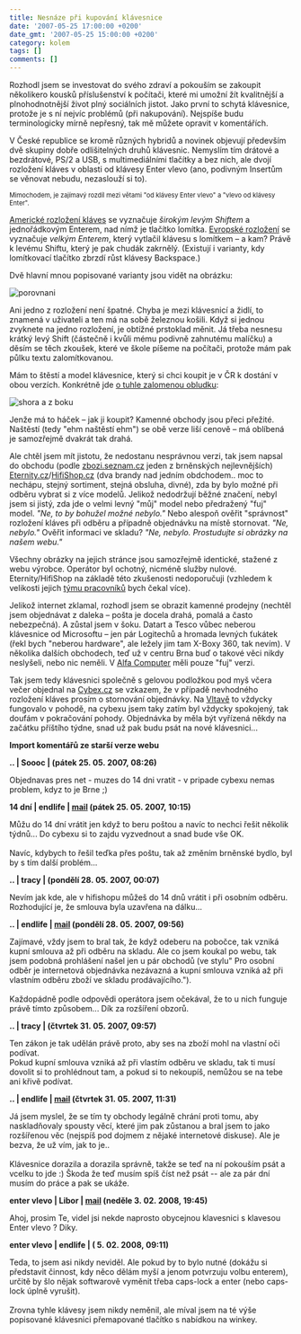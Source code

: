 ```yaml
---
title: Nesnáze při kupování klávesnice
date: '2007-05-25 17:00:00 +0200'
date_gmt: '2007-05-25 15:00:00 +0200'
category: kolem
tags: []
comments: []
---
```

<p>Rozhodl jsem se investovat do svého zdraví a pokouším se zakoupit několikero kousků příslušenství k počítači, které mi umožní žít kvalitnější a plnohodnotnější život plný sociálních jistot. Jako první to schytá klávesnice, protože je s ní nejvíc problémů (při nakupování). Nejspíše budu terminologicky mírně nepřesný, tak mě můžete opravit v komentářích.</p>
<p>V České republice se kromě různých hybridů a novinek objevují především dvě skupiny dobře odlišitelných druhů klávesnic. Nemyslím tím drátové a bezdrátové, PS/2 a USB, s multimediálními tlačítky a bez nich, ale dvojí rozložení kláves v oblasti od klávesy Enter vlevo (ano, podivným Insertům se věnovat nebudu, nezaslouží si to).</p>
<p style="font-size: 80%">Mimochodem, je zajímavý rozdíl mezi větami "od klávesy Enter vlevo" a "vlevo od klávesy Enter".</p>
<p><a href="http://en.wikipedia.org/wiki/Keyboard_layout#US-International">Americké rozložení kláves</a> se vyznačuje <em>širokým levým Shiftem</em> a jednořádkovým Enterem, nad nímž je tlačítko lomítka. <a href="http://en.wikipedia.org/wiki/Keyboard_layout#Germany_and_Austria_.28but_not_Switzerland.29">Evropské rozložení</a> se vyznačuje <em>velkým Enterem</em>, který vytlačil klávesu s lomítkem &ndash; a kam? Právě k levému Shiftu, který je pak chudák zakrnělý. (Existují i varianty, kdy lomítkovací tlačítko zbrzdí růst klávesy Backspace.)</p>
<p>Dvě hlavní mnou popisované varianty jsou vidět na obrázku:</p>
<div >
<img alt="porovnani" src="/assets/migrated/old-images/kybd.jpg">
</div>
<p>Ani jedno z rozložení není špatné. Chyba je mezi klávesnicí a židlí, to znamená v uživateli a ten má na sobě železnou košili. Když si jednou zvyknete na jedno rozložení, je obtížné prstoklad měnit. Já třeba nesnesu krátký levý Shift (částečně i kvůli mému podivně zahnutému malíčku) a děsím se těch zkoušek, které ve škole píšeme na počítači, protože mám pak půlku textu zalomítkovanou.</p>
<p>Mám to štěstí a model klávesnice, který si chci koupit je v ČR k dostání v obou verzích. Konkrétně jde <a href="http://www.czechcomputer.cz/product.jsp?artno=33645">o tuhle zalomenou obludku</a>:</p>
<div >
<img alt="shora a z boku" src="/assets/migrated/old-images/ms_nekb4000.jpg">
</div>
<p>Jenže má to háček &ndash; jak ji koupit? Kamenné obchody jsou přeci přežité. Naštěstí (tedy "ehm naštěstí ehm") se obě verze liší cenově &ndash; má oblíbená je samozřejmě dvakrát tak drahá.</p>
<p>Ale chtěl jsem mít jistotu, že nedostanu nesprávnou verzi, tak jsem napsal do obchodu (podle <a href="http://zbozi.seznam.cz">zbozi.seznam.cz</a> jeden z brněnských nejlevnějších) <a href="http://www.eternity.cz/">Eternity.cz</a>/<a href="http://www.hifishop.cz">HifiShop.cz</a> (dva brandy nad jedním obdchodem.. moc to nechápu, stejný sortiment, stejná obsluha, divné), zda by bylo možné při odběru vybrat si z více modelů. Jelikož nedodržují běžné značení, nebyl jsem si jistý, zda jde o velmi levný "můj" model nebo předražený "fuj" model. <em>"Ne, to by bohužel možné nebylo."</em> Nebo alespoň ověřit "správnost" rozložení kláves při odběru a případně objednávku na místě stornovat. <em>"Ne, nebylo."</em> Ověřit informaci ve skladu? <em>"Ne, nebylo. Prostudujte si obrázky na našem webu."</em></p>
<p>Všechny obrázky na jejich stránce jsou samozřejmě identické, stažené z webu výrobce. Operátor byl ochotný, nicméně služby nulové. Eternity/HifiShop na základě této zkušenosti nedoporučuji (vzhledem k velikosti jejich <a href="http://www.eternity.cz/InfoPage.asp?TP=IB&ID=46#staff">týmu pracovníků</a> bych čekal více).</p>
<p>Jelikož internet zklamal, rozhodl jsem se obrazit kamenné prodejny (nechtěl jsem objednávat z daleka &ndash; pošta je docela drahá, pomalá a často nebezpečná). A zůstal jsem v šoku. Datart a Tesco vůbec neberou klávesnice od Microsoftu &ndash; jen pár Logitechů a hromada levných ťukátek (řekl bych "neberou hardware", ale ležely jim tam X-Boxy 360, tak nevím). V několika dalších obchodech, teď už v centru Brna buď o takové věci nikdy neslyšeli, nebo nic neměli. V <a href="http://www.alfacomp.cz/">Alfa Computer</a> měli pouze "fuj" verzi.</p>
<p>Tak jsem tedy klávesnici společně s gelovou podložkou pod myš včera večer objednal na <a href="http://www.cybex.cz">Cybex.cz</a> se vzkazem, že v případě nevhodného rozložení kláves prosím o stornování objednávky. Na <a href="http://www.vltava.cz">Vltavě</a> to vždycky fungovalo v pohodě, na cybexu jsem taky zatím byl vždycky spokojený, tak doufám v pokračování pohody. Objednávka by měla být vyřízená někdy na začátku příštího týdne, snad už pak budu psát na nové klávesnici...</p>
<div class="import-komentaru">
<p><strong>Import komentářů ze starší verze webu</strong></p>
<div class="comment">
<p style="font-weight:bold"><span class="compredmet">..</span> | <span class="comname">Soooc</span> | (pátek&nbsp;25.&nbsp;05.&nbsp;2007,&nbsp;08:26)</p>
<p>Objednavas pres net - muzes do 14 dni vratit - v pripade cybexu nemas problem, kdyz to je Brne ;) </p>
</div>
<div class="comment">
<p style="font-weight:bold"><span class="compredmet">14 dní</span> | <span class="comname">endlife</span> |  <a href="mailto:jan.martinek@post.cz">mail</a>  (pátek&nbsp;25.&nbsp;05.&nbsp;2007,&nbsp;10:15)</p>
<p>Můžu do 14 dní vrátit jen když to beru poštou a navíc to nechci řešit několik týdnů... Do cybexu si to zajdu vyzvednout a snad bude vše OK. <br>  <br> Navíc, kdybych to řešil teďka přes poštu, tak až změním brněnské bydlo, byl by s tím další problém... </p>
</div>
<div class="comment">
<p style="font-weight:bold"><span class="compredmet">..</span> | <span class="comname">tracy</span> | (pondělí&nbsp;28.&nbsp;05.&nbsp;2007,&nbsp;00:07)</p>
<p>Nevím jak kde, ale v hifishopu můžeš do 14 dnů vrátit i při osobním odběru. Rozhodující je, že smlouva byla uzavřena na dálku... </p>
</div>
<div class="comment">
<p style="font-weight:bold"><span class="compredmet">..</span> | <span class="comname">endlife</span> |  <a href="mailto:jan.martinek@post.cz">mail</a> (pondělí&nbsp;28.&nbsp;05.&nbsp;2007,&nbsp;09:56)</p>
<p>Zajímavé, vždy jsem to bral tak, že když odeberu na pobočce, tak vzniká kupní smlouva až při odběru na skladu. Ale co jsem koukal po webu, tak jsem podobná prohlášení našel jen u pár obchodů (ve stylu&quot; Pro osobní odběr je internetová objednávka nezávazná a kupní smlouva vzniká až při vlastním odběru zboží ve skladu prodávajícího.&quot;). <br>  <br> Každopádně podle odpovědi operátora jsem očekával, že to u nich funguje právě tímto způsobem... Dík za rozšíření obzorů. </p>
</div>
<div class="comment">
<p style="font-weight:bold"><span class="compredmet">..</span> | <span class="comname">tracy</span> | (čtvrtek&nbsp;31.&nbsp;05.&nbsp;2007,&nbsp;09:57)</p>
<p>Ten zákon je tak udělán právě proto, aby ses na zboží mohl na vlastní oči podívat. <br> Pokud kupní smlouva vzniká až při vlastím odběru ve skladu, tak ti musí dovolit si to prohlédnout tam, a pokud si to nekoupíš, nemůžou se na tebe ani křivě podívat. </p>
</div>
<div class="comment">
<p style="font-weight:bold"><span class="compredmet">..</span> | <span class="comname">endlife</span> |  <a href="mailto:jan.martinek@post.cz">mail</a> (čtvrtek&nbsp;31.&nbsp;05.&nbsp;2007,&nbsp;11:31)</p>
<p>Já jsem myslel, že se tím ty obchody legálně chrání proti tomu, aby naskladňovaly spousty věcí, které jim pak zůstanou a bral jsem to jako rozšířenou věc (nejspíš pod dojmem z nějaké internetové diskuse). Ale je bezva, že už vím, jak to je.. <br>  <br> Klávesnice dorazila a dorazila správně, takže se teď na ní pokouším psát a vcelku to jde :) Škoda že teď musím spíš číst než psát -- ale za pár dní musím do práce a pak se ukáže. </p>
</div>
<div class="comment">
<p style="font-weight:bold"><span class="compredmet">enter vlevo</span> | <span class="comname">Libor</span> |  <a href="mailto:livot@atlas.cz">mail</a> (neděle&nbsp;3.&nbsp;02.&nbsp;2008,&nbsp;19:45)</p>
<p>Ahoj, prosim Te, videl jsi nekde naprosto obycejnou klavesnici s klavesou Enter vlevo ? Diky. </p>
</div>
<div class="comment">
<p style="font-weight:bold"><span class="compredmet">enter vlevo</span> | <span class="comname">endlife</span> | (&nbsp;5.&nbsp;02.&nbsp;2008,&nbsp;09:11)</p>
<p>Teda, to jsem asi nikdy neviděl. Ale pokud by to bylo nutné (dokážu si představit činnost, kdy něco dělám myší a jenom potvrzuju volbu enterem), určitě by šlo nějak softwarově vyměnit třeba caps-lock a enter (nebo caps-lock úplně vyrušit).  <br>  <br> Zrovna tyhle klávesy jsem nikdy neměnil, ale míval jsem na té výše popisované klávesnici přemapované tlačítko s nabídkou na winkey. </p>
</div>
</div>
